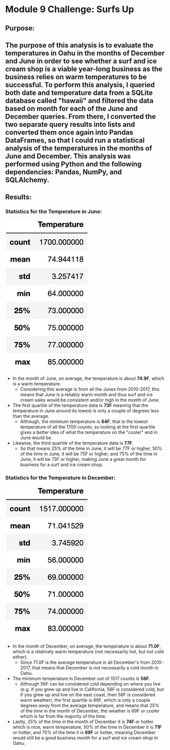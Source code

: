 # Module 9 Challenge: Surfs Up

## Purpose:
The purpose of this analysis is to evaluate the temperatures in Oahu in the months of December and June in order to see whether a surf and ice cream shop is a viable year-long business as the business relies on warm temperatures to be successful. To perform this analysis, I queried both date and temperature data from a SQLite database called "hawaii" and filtered the data based on month for each of the June and December queries. From there, I converted the two separate query results into lists and converted them once again into Pandas DataFrames, so that I could run a statistical analysis of the temperatures in the months of June and December. This analysis was performed using Python and the following dependencies: Pandas, NumPy, and SQLAlchemy.
---
## Results:

### Statistics for the Temperature in June:
![June_Stats](https://github.com/mbroad1/Module-9-Surfs-Up/blob/main/Images/june_stats.png)
- In the month of June, on average, the temperature is about **74.9F**, which is a warm temperature.
  - Considering this average is from all the Junes from 2010-2017, this means that June is a reliably warm month and thus surf and ice cream sales would be consistent and/or high in the month of June.
- The first quartile of the temperature data is **73F** meaning that the temperature in June around its lowest is only a couple of degrees less than the average.
  - Although, the minimum temperature is **64F**, that is the lowest temperature of all the 1700 counts, so looking at the first quartile gives a better idea of what the temperature on the "cooler" end in June would be.
-  Likewise, the third quartile of the temperature data is **77F**.
    -  So that means 25% of the time in June, it will be 77F or higher, 50% of the time in June, it will be 75F or higher, and 75% of the time in June, it will be 73F or higher, making June a great month for business for a surf and ice cream shop.

### Statistics for the Temperature in December:
![Dec_Stats](https://github.com/mbroad1/Module-9-Surfs-Up/blob/main/Images/dec_stats.png)
- In the month of December, on average, the temperature is about **71.0F**, which is a relatively warm temperature (not necessarily hot, but not cold either).
  - Since 71.0F is the average temperature in all December's from 2010-2017, that means that December is not necessarily a cold month in Oahu.
- The minimum temperature in December out of 1517 counts is **56F**.
  - Although 56F can be considered cold depending on where you live (e.g. if you grew up and live in California, 56F is considered cold, but if you grew up and live on the east coast, then 56F is considered warm weather), the first quartile is 69F, which is only a couple degrees away from the average temperature, and means that 25% of the time in the month of December, the weather is 69F or cooler which is far from the majority of the time.
- Lastly, 25% of the time in the month of December it is **74F** or hotter which is nice, warm temperature, 50% of the time in December it is **71F** or hotter, and 75% of the time it is **69F** or hotter, meaning December would still be a good business month for a surf and ice cream shop in Oahu.
